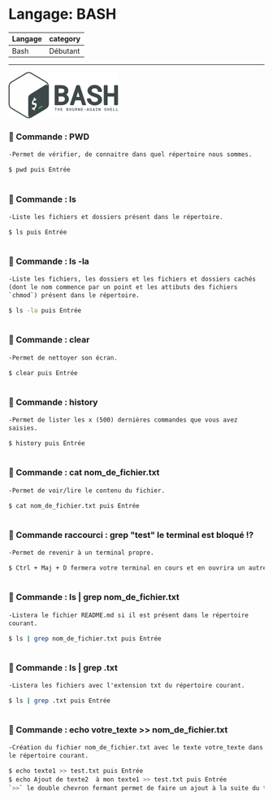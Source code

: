 # Langage: BASH

| Langage  | category |
| ------------- | ------------- |
| Bash  | Débutant  |

***


![Langage: BASH](Gnu-bash-logo.svg.png)

### 📢 Commande : PWD
    -Permet de vérifier, de connaitre dans quel répertoire nous sommes.
```bash
$ pwd puis Entrée
```
#
### 📢 Commande : ls
    -Liste les fichiers et dossiers présent dans le répertoire.
```bash
$ ls puis Entrée
```
#
### 📢 Commande : ls -la
    -Liste les fichiers, les dossiers et les fichiers et dossiers cachés (dont le nom commence par un point et les attibuts des fichiers `chmod`) présent dans le répertoire.
```bash
$ ls -la puis Entrée
```
#
### 📢 Commande : clear
    -Permet de nettoyer son écran.
```bash
$ clear puis Entrée
```
#
### 📢 Commande : history
    -Permet de lister les x (500) dernières commandes que vous avez saisies.
```bash
$ history puis Entrée
```
#
### 📢 Commande : cat nom_de_fichier.txt
    -Permet de voir/lire le contenu du fichier.
```bash
$ cat nom_de_fichier.txt puis Entrée
```



#
### 📢 Commande raccourci : grep "test" le terminal est bloqué !?
    -Permet de revenir à un terminal propre.
```bash
$ Ctrl + Maj + D fermera votre terminal en cours et en ouvrira un autre. Faites un  `pwd` pour savoir dans quel répertoire vous êtes.
```

#
### 📢 Commande : ls | grep nom_de_fichier.txt
    -Listera le fichier README.md si il est présent dans le répertoire courant.
```bash
$ ls | grep nom_de_fichier.txt puis Entrée
```

#
### 📢 Commande : ls | grep .txt
    -Listera les fichiers avec l'extension txt du répertoire courant.
```bash
$ ls | grep .txt puis Entrée
```

#
### 📢 Commande : echo votre_texte >> nom_de_fichier.txt
    -Création du fichier nom_de_fichier.txt avec le texte votre_texte dans le répertoire courant.
```bash
$ echo texte1 >> test.txt puis Entrée
$ echo Ajout de texte2  à mon texte1 >> test.txt puis Entrée
`>>` le double chevron fermant permet de faire un ajout à la suite du texte1 déjà existant -> cf 'append'
```

<!-- 
; ex: cat README.md
; 📢 cat nom_de_fichier
; ex: cat README.md
; @valnet91 :+1: This PR looks great - it's ready to merge! :shipit:
-->
